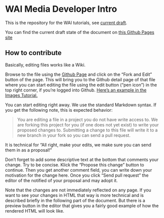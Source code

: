 # WAI Media Developer Intro

This is the repository for the WAI tutorials, see [current draft][LivePage].

You can find the current draft state of the document on [this Github Pages site][GHPage]

## How to contribute

Basically, editing files works like a Wiki.

Browse to the file using the [Github Page][GHPage] and click on the “Fork and Edit” button of the page. This will bring you to the Github detail page of that file where you can start editing the file using the edit button (“pen icon”) in the top right corner, if you’re logged into Github. [Here’s an example in the Images Tutorial.][exmpImg]

You can start editing right away. We use the standard Markdown syntax. If you get the following note, this is expected behavior:

> You are editing a file in a project you do not have write access to. We are forking this project for you (if one does not yet exist) to write your proposed changes to. Submitting a change to this file will write it to a new branch in your fork so you can send a pull request.

It is technical for “All right, make your edits, we make sure you can send them in as a proposal!”

Don’t forget to add some descriptive text at the bottom that comments your change. Try to be concise. Klick the “Propose this change” button to continue. Then you get another comment field, you can write down your motivation for the change here. Once you click “Send pull request” the editor of the notified of your proposal and may adopt it.

Note that the changes are not immediately reflected on any page. If you want to see your changes in HTML that way is more technical and is described briefly in the following part of the document. But there is a preview button in the editor that gives you a fairly good example of how the rendered HTML will look like.

[LivePage]:https://www.w3.org/WAI/tutorials/
[GHPage]:http://w3c.github.io/wai-tutorials/
[exmpIMG]:https://github.com/w3c/wai-tutorials/blob/master/source/images/informative.html.erb.md
